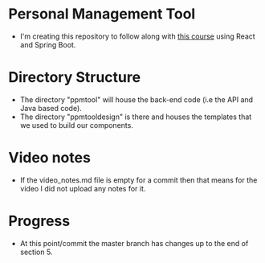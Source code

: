 # Personal Management Tool
- I'm creating this repository to follow along with [this course](https://www.udemy.com/full-stack-project-spring-boot-20-react-redux)
using React and Spring Boot. 


# Directory Structure
- The directory "ppmtool" will house the back-end code (i.e the API and Java based code).
- The directory "ppmtooldesign" is there and houses the templates that we used to build our components.

# Video notes
- If the video_notes.md file is empty for a commit then that means for the video I did not upload any notes for it.


# Progress
- At this point/commit the master branch has changes up to the end of section 5.
